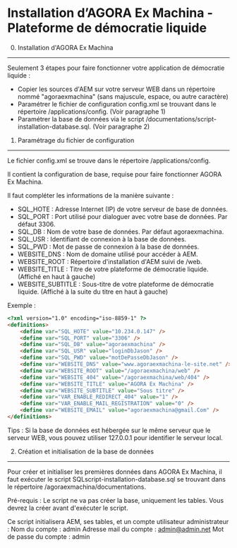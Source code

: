 Installation d’AGORA Ex Machina - Plateforme de démocratie liquide
=====================================================================

0. Installation d'AGORA Ex Machina
---------------------------------------

Seulement 3 étapes pour faire fonctionner votre application de démocratie liquide : 

* Copier les sources d'AEM sur votre serveur WEB dans un répertoire nommé "agoraexmachina" (sans majuscule, espace, ou autre caractère)
* Paramétrer le fichier de configuration config.xml se trouvant dans le répertoire /applications/config. (Voir paragraphe 1)
* Paramétrer la base de données via le script /documentations/script-installation-database.sql. (Voir paragraphe 2)



1. Paramétrage du fichier de configuration
----------------------------------------------

Le fichier config.xml se trouve dans le répertoire /applications/config. 

Il contient la configuration de base, requise pour faire fonctionner AGORA Ex Machina. 

Il faut compléter les informations de la manière suivante :  

* SQL_HOTE : Adresse Internet (IP) de votre serveur de base de données.
* SQL_PORT : Port utilisé pour dialoguer avec votre base de données. Par défaut 3306.
* SQL_DB : Nom de votre base de données. Par défaut agoraexmachina.
* SQL_USR : Identifiant de connexion à la base de données.
* SQL_PWD : Mot de passe de connexion à la base de données.
* WEBSITE_DNS : Nom de domaine utilisé pour accéder à AEM.
* WEBSITE_ROOT : Répertoire d'installation d'AEM suivi de /web.
* WEBSITE_TITLE : Titre de votre plateforme de démocratie liquide. (Affiché en haut à gauche)
* WEBSITE_SUBTITLE : Sous-titre de votre plateforme de démocratie liquide. (Affiché à la suite du titre en haut à gauche)

Exemple : 
```html
<?xml version="1.0" encoding="iso-8859-1" ?>
<definitions>
	<define var="SQL_HOTE" value="10.234.0.147" />
	<define var="SQL_PORT" value="3306" />
	<define var="SQL_DB" value="agoraexmachina" />
	<define var="SQL_USR" value="loginDbJason" />
	<define var="SQL_PWD" value="motDePasseDbJason" />
	<define var="WEBSITE_DNS" value="www.agoraexmachina-le-site.net" />
	<define var="WEBSITE_ROOT" value="/agoraexmachina/web" />
	<define var="WEBSITE_404" value="/agoraexmachina/web/404" />
	<define var="WEBSITE_TITLE" value="AGORA Ex Machina" />
	<define var="WEBSITE_SUBTITLE" value="Sous titre" />
	<define var="VAR_ENABLE_REDIRECT_404" value="1" />
	<define var="VAR_ENABLE_MAIL_REGISTRATION" value="0" />
	<define var="WEBSITE_EMAIL" value="agoraexmachina@gmail.Com" />	
</definitions>
```
Tips : Si la base de données est hébergée sur le même serveur que le serveur WEB, vous pouvez utiliser 127.0.0.1 pour identifier le serveur local. 
 


2. Création et initialisation de la base de données
-----------------------------------------------------

Pour créer et initialiser les premières données dans AGORA Ex Machina, il faut exécuter le script SQLscript-installation-database.sql se trouvant dans le répertoire  /agoraexmachina/documentations.

Pré-requis : Le script ne va pas créer la base, uniquement les tables. Vous devrez la créer avant d'exécuter le script. 

Ce script initialisera AEM, ses tables, et un compte utilisateur administrateur : 
Nom du compte : admin
Adresse mail du compte : admin@admin.net
Mot de passe du compte : admin


